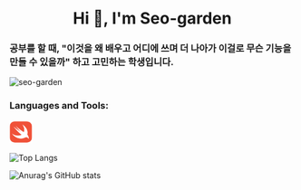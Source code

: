 <h1 align="center">Hi 👋, I'm Seo-garden</h1>
<h3>공부를 할 때, "이것을 왜 배우고 어디에 쓰며 더 나아가 이걸로 무슨 기능을 만들 수 있을까" 하고 고민하는 학생입니다.</h3>
<p align="left"> <img src="https://komarev.com/ghpvc/?username=seo-garden&label=Profile%20views&color=0e75b6&style=flat" alt="seo-garden" /> </p>

<p align="left">
</p>

<h3 align="left">Languages and Tools:</h3>
<p align="left"> <a href="https://developer.apple.com/swift/" target="_blank" rel="noreferrer"> <img src="https://raw.githubusercontent.com/devicons/devicon/master/icons/swift/swift-original.svg" alt="swift" width="40" height="40"/> </a></p>

![Top Langs](https://github-readme-stats.vercel.app/api/top-langs/?username=Seo-garden&layout=compact&theme=cobalt)<br>

![Anurag's GitHub stats](https://github-readme-stats.vercel.app/api?username=Seo-garden&show_icons=true&theme=radical)</br>

